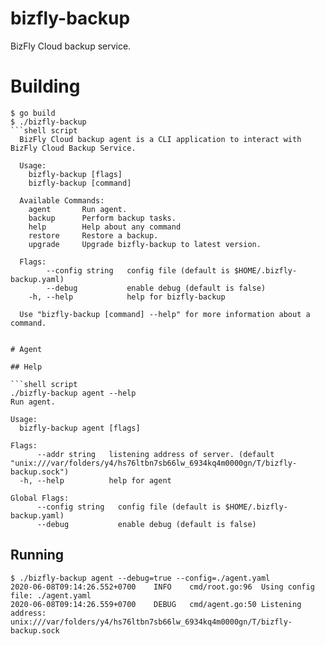 # bizfly-backup
BizFly Cloud backup service.

# Building

```shell script
$ go build
$ ./bizfly-backup
```shell script
  BizFly Cloud backup agent is a CLI application to interact with BizFly Cloud Backup Service.

  Usage:
    bizfly-backup [flags]
    bizfly-backup [command]

  Available Commands:
    agent       Run agent.
    backup      Perform backup tasks.
    help        Help about any command
    restore     Restore a backup.
    upgrade     Upgrade bizfly-backup to latest version.

  Flags:
        --config string   config file (default is $HOME/.bizfly-backup.yaml)
        --debug           enable debug (default is false)
    -h, --help            help for bizfly-backup

  Use "bizfly-backup [command] --help" for more information about a command.
  ```
```

# Agent

## Help

```shell script
./bizfly-backup agent --help
Run agent.

Usage:
  bizfly-backup agent [flags]

Flags:
      --addr string   listening address of server. (default "unix:///var/folders/y4/hs76ltbn7sb66lw_6934kq4m0000gn/T/bizfly-backup.sock")
  -h, --help          help for agent

Global Flags:
      --config string   config file (default is $HOME/.bizfly-backup.yaml)
      --debug           enable debug (default is false)
```
## Running

```shell script
$ ./bizfly-backup agent --debug=true --config=./agent.yaml
2020-06-08T09:14:26.552+0700	INFO	cmd/root.go:96	Using config file: ./agent.yaml
2020-06-08T09:14:26.559+0700	DEBUG	cmd/agent.go:50	Listening address: unix:///var/folders/y4/hs76ltbn7sb66lw_6934kq4m0000gn/T/bizfly-backup.sock
```
